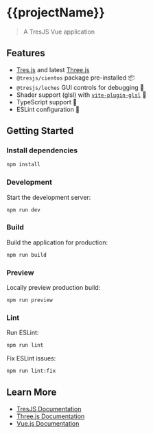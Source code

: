 # {{projectName}}

> A TresJS Vue application

## Features

- [Tres.js](https://tresjs.org) and latest [Three.js](https://threejs.org)
- `@tresjs/cientos` package pre-installed 📦
- `@tresjs/leches` GUI controls for debugging 🍰
- Shader support (glsl) with [`vite-plugin-glsl`](https://github.com/UstymUkhman/vite-plugin-glsl) 🎨
- TypeScript support 🦄
- ESLint configuration 🔧

## Getting Started

### Install dependencies

```bash
npm install
```

### Development

Start the development server:

```bash
npm run dev
```

### Build

Build the application for production:

```bash
npm run build
```

### Preview

Locally preview production build:

```bash
npm run preview
```

### Lint

Run ESLint:

```bash
npm run lint
```

Fix ESLint issues:

```bash
npm run lint:fix
```

## Learn More

- [TresJS Documentation](https://tresjs.org)
- [Three.js Documentation](https://threejs.org/docs/)
- [Vue.js Documentation](https://vuejs.org/)